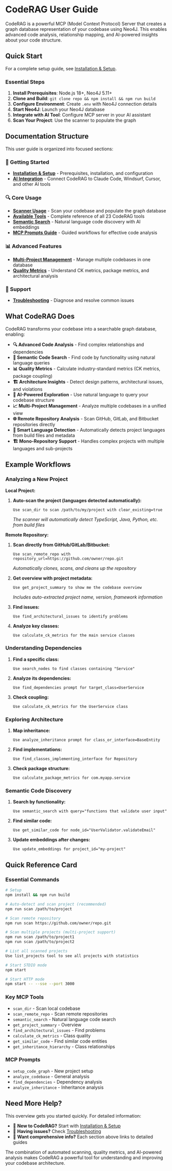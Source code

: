 # CodeRAG User Guide

CodeRAG is a powerful MCP (Model Context Protocol) Server that creates a graph database representation of your codebase using Neo4J. This enables advanced code analysis, relationship mapping, and AI-powered insights about your code structure.

## Quick Start

For a complete setup guide, see [Installation & Setup](installation-setup.md).

### Essential Steps

1. **Install Prerequisites**: Node.js 18+, Neo4J 5.11+
2. **Clone and Build**: `git clone repo && npm install && npm run build`
3. **Configure Environment**: Create `.env` with Neo4J connection details
4. **Start Neo4J**: Launch your Neo4J database
5. **Integrate with AI Tool**: Configure MCP server in your AI assistant
6. **Scan Your Project**: Use the scanner to populate the graph

## Documentation Structure

This user guide is organized into focused sections:

### 🚀 Getting Started
- **[Installation & Setup](installation-setup.md)** - Prerequisites, installation, and configuration
- **[AI Integration](ai-integration.md)** - Connect CodeRAG to Claude Code, Windsurf, Cursor, and other AI tools

### 🔍 Core Usage
- **[Scanner Usage](scanner-usage.md)** - Scan your codebase and populate the graph database
- **[Available Tools](available-tools.md)** - Complete reference of all 23 CodeRAG tools
- **[Semantic Search](semantic-search.md)** - Natural language code discovery with AI embeddings
- **[MCP Prompts Guide](mcp-prompts.md)** - Guided workflows for effective code analysis

### 📊 Advanced Features  
- **[Multi-Project Management](multi-project-management.md)** - Manage multiple codebases in one database
- **[Quality Metrics](quality-metrics.md)** - Understand CK metrics, package metrics, and architectural analysis

### 🔧 Support
- **[Troubleshooting](troubleshooting.md)** - Diagnose and resolve common issues

## What CodeRAG Does

CodeRAG transforms your codebase into a searchable graph database, enabling:

- **🔍 Advanced Code Analysis** - Find complex relationships and dependencies
- **🧠 Semantic Code Search** - Find code by functionality using natural language queries
- **📊 Quality Metrics** - Calculate industry-standard metrics (CK metrics, package coupling)  
- **🏗️ Architecture Insights** - Detect design patterns, architectural issues, and violations
- **🤖 AI-Powered Exploration** - Use natural language to query your codebase structure
- **📈 Multi-Project Management** - Analyze multiple codebases in a unified view
- **🌐 Remote Repository Analysis** - Scan GitHub, GitLab, and Bitbucket repositories directly
- **🎯 Smart Language Detection** - Automatically detects project languages from build files and metadata
- **🏗️ Mono-Repository Support** - Handles complex projects with multiple languages and sub-projects

## Example Workflows

### Analyzing a New Project

**Local Project:**
1. **Auto-scan the project (languages detected automatically):**
   ```
   Use scan_dir to scan /path/to/my/project with clear_existing=true
   ```
   *The scanner will automatically detect TypeScript, Java, Python, etc. from build files*

**Remote Repository:**
1. **Scan directly from GitHub/GitLab/Bitbucket:**
   ```
   Use scan_remote_repo with repository_url=https://github.com/owner/repo.git
   ```
   *Automatically clones, scans, and cleans up the repository*

2. **Get overview with project metadata:**
   ```
   Use get_project_summary to show me the codebase overview
   ```
   *Includes auto-extracted project name, version, framework information*

3. **Find issues:**
   ```
   Use find_architectural_issues to identify problems
   ```

4. **Analyze key classes:**
   ```
   Use calculate_ck_metrics for the main service classes
   ```

### Understanding Dependencies

1. **Find a specific class:**
   ```
   Use search_nodes to find classes containing "Service"
   ```

2. **Analyze its dependencies:**
   ```
   Use find_dependencies prompt for target_class=UserService
   ```

3. **Check coupling:**
   ```
   Use calculate_ck_metrics for the UserService class
   ```

### Exploring Architecture

1. **Map inheritance:**
   ```
   Use analyze_inheritance prompt for class_or_interface=BaseEntity
   ```

2. **Find implementations:**
   ```
   Use find_classes_implementing_interface for Repository
   ```

3. **Check package structure:**
   ```
   Use calculate_package_metrics for com.myapp.service
   ```

### Semantic Code Discovery

1. **Search by functionality:**
   ```
   Use semantic_search with query="functions that validate user input"
   ```

2. **Find similar code:**
   ```
   Use get_similar_code for node_id="UserValidator.validateEmail"
   ```

3. **Update embeddings after changes:**
   ```
   Use update_embeddings for project_id="my-project"
   ```

## Quick Reference Card

### Essential Commands
```bash
# Setup
npm install && npm run build

# Auto-detect and scan project (recommended)
npm run scan /path/to/project

# Scan remote repository
npm run scan https://github.com/owner/repo.git

# Scan multiple projects (multi-project support)
npm run scan /path/to/project1
npm run scan /path/to/project2

# List all scanned projects
Use list_projects tool to see all projects with statistics

# Start STDIO mode
npm start

# Start HTTP mode
npm start -- --sse --port 3000
```

### Key MCP Tools
- `scan_dir` - Scan local codebase
- `scan_remote_repo` - Scan remote repositories
- `semantic_search` - Natural language code search
- `get_project_summary` - Overview
- `find_architectural_issues` - Find problems
- `calculate_ck_metrics` - Class quality
- `get_similar_code` - Find similar code entities
- `get_inheritance_hierarchy` - Class relationships

### MCP Prompts
- `setup_code_graph` - New project setup
- `analyze_codebase` - General analysis
- `find_dependencies` - Dependency analysis  
- `analyze_inheritance` - Inheritance analysis

## Need More Help?

This overview gets you started quickly. For detailed information:

- 🚀 **New to CodeRAG?** Start with [Installation & Setup](installation-setup.md)
- 🔧 **Having issues?** Check [Troubleshooting](troubleshooting.md)
- 📖 **Want comprehensive info?** Each section above links to detailed guides

The combination of automated scanning, quality metrics, and AI-powered analysis makes CodeRAG a powerful tool for understanding and improving your codebase architecture.